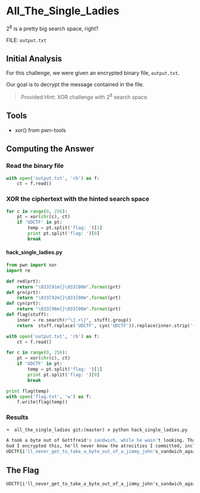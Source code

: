 # All_The_Single_Ladies
2<sup>8</sup> is a pretty big search space, right?

FILE: `output.txt`

## Initial Analysis 
For this challenge, we were given an encrypted binary file, `output.txt`.

Our goal is to decrypt the message contained in the file.
> Provided Hint: XOR challenge with 2<sup>8</sup> search space.

## Tools 
* xor() from pwn-tools


## Computing the Answer 

### Read the binary file
```python
with open('output.txt', 'rb') as f:
    ct = f.read()
```

### XOR the ciphertext with the hinted search space
```python
for c in range(0, 256):
    pt = xor(chr(c), ct)
    if 'UDCTF' in pt:
        temp = pt.split('flag: ')[1]
        print pt.split('flag: ')[0]
        break
```

#### hack_single_ladies.py
```python
from pwn import xor
import re

def red(prt):
    return "\033[91m{}\033[00m".format(prt)
def grn(prt):
    return "\033[92m{}\033[00m".format(prt)
def cyn(prt):
    return "\033[96m{}\033[00m".format(prt)
def flag(stuff):
    inner = re.search(r"\{.+\}", stuff).group()
    return  stuff.replace('UDCTF', cyn('UDCTF')).replace(inner.strip('{}'), red(inner.strip('{}'))).replace('{', grn('{')).replace('}', grn('}'))

with open('output.txt', 'rb') as f:
    ct = f.read()

for c in range(0, 256):
    pt = xor(chr(c), ct)
    if 'UDCTF' in pt:
        temp = pt.split('flag: ')[1]
        print pt.split('flag: ')[0]
        break

print flag(temp)
with open('flag.txt', 'w') as f:
    f.write(flag(temp))

```

### Results
```J
➜  all_the_single_ladies git:(master) ✗ python hack_single_ladies.py

A took a byte out of Gottfreid's sandwich, while he wasn't looking. Thank
God I encrypted this, he'll never know the atrocities I committed, including stealing his
UDCTF{i'll_never_get_to_take_a_byte_out_of_a_jimmy_john's_sandwich_again_RIP_Jimmy_Johns} and stealing calculus.
```

## The Flag 
```ObjectScript
UDCTF{i'll_never_get_to_take_a_byte_out_of_a_jimmy_john's_sandwich_again_RIP_Jimmy_Johns}
```
